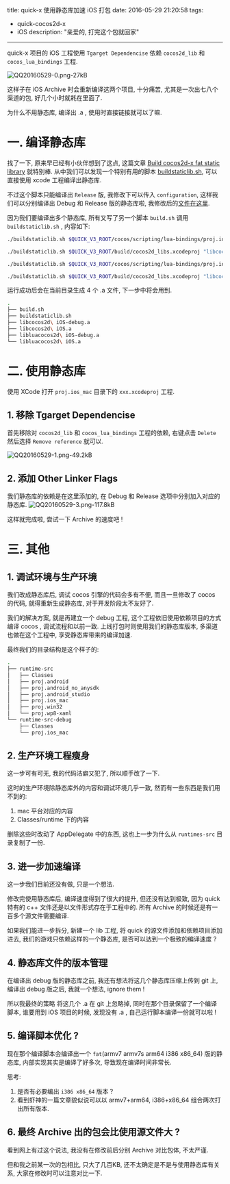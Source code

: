 title: quick-x 使用静态库加速 iOS 打包
date: 2016-05-29 21:20:58
tags:
- quick-cocos2d-x
- iOS
description: "亲爱的, 打完这个包就回家"
---

quick-x 项目的 iOS 工程使用 `Tgarget Dependencise` 依赖 `cocos2d_lib` 和 `cocos_lua_bindings` 工程.

![QQ20160529-0.png-27kB][1]

这样子在 iOS Archive 时会重新编译这两个项目, 十分痛苦, 尤其是一次出七八个渠道的包, 好几个小时就耗在里面了.

为什么不用静态库, 编译出 .a , 使用时直接链接就可以了嘛.

# 一. 编译静态库

找了一下, 原来早已经有小伙伴想到了这点, 这篇文章 [Build cocos2d-x fat static library][2] 就特别棒. 从中我们可以发现一个特别有用的脚本 [buildstaticlib.sh][3], 可以直接使用 xcode 工程编译出静态库.

不过这个脚本只能编译出 `Release` 版, 我修改下可以传入 `configuration`, 这样我们可以分别编译出 Debug 和 Release 版的静态库啦, 我修改后的[文件在这里][4].

因为我们要编译出多个静态库, 所有又写了另一个脚本 `build.sh` 调用 `buildstaticlib.sh` , 内容如下:

```sh
./buildstaticlib.sh $QUICK_V3_ROOT/cocos/scripting/lua-bindings/proj.ios_mac/cocos2d_lua_bindings.xcodeproj "libluacocos2d iOS" "Release"

./buildstaticlib.sh $QUICK_V3_ROOT/build/cocos2d_libs.xcodeproj "libcocos2d iOS" "Release"

./buildstaticlib.sh $QUICK_V3_ROOT/cocos/scripting/lua-bindings/proj.ios_mac/cocos2d_lua_bindings.xcodeproj "libluacocos2d iOS" "Debug"

./buildstaticlib.sh $QUICK_V3_ROOT/build/cocos2d_libs.xcodeproj "libcocos2d iOS" "Debug"
```

运行成功后会在当前目录生成 4 个 .a 文件, 下一步中将会用到.
```sh
.
├── build.sh
├── buildstaticlib.sh
├── libcocos2d\ iOS-debug.a
├── libcocos2d\ iOS.a
├── libluacocos2d\ iOS-debug.a
└── libluacocos2d\ iOS.a
```


# 二. 使用静态库
使用 XCode 打开 `proj.ios_mac` 目录下的 `xxx.xcodeproj` 工程.

## 1. 移除 Tgarget Dependencise

首先移除对 `cocos2d_lib` 和 `cocos_lua_bindings` 工程的依赖, 右键点击 `Delete` 然后选择 `Remove reference` 就可以.

![QQ20160529-1.png-49.2kB][5]

## 2. 添加 Other Linker Flags

我们静态库的依赖是在这里添加的, 在 Debug 和 Release 选项中分别加入对应的静态库.
![QQ20160529-3.png-117.8kB][6]


这样就完成啦, 尝试一下 Archive 的速度吧 !

# 三. 其他

## 1. 调试环境与生产环境

我们改成静态库后, 调试 cocos 引擎的代码会多有不便, 而且一旦修改了 cocos 的代码, 就得重新生成静态库, 对于开发阶段太不友好了.

我们的解决方案, 就是再建立一个 debug 工程, 这个工程依旧使用依赖项目的方式编译 cocos , 调试流程和以前一致. 上线打包时则使用我们的静态库版本, 多渠道也做在这个工程中, 享受静态库带来的编译加速.

最终我们的目录结构是这个样子的:

```sh
.
├── runtime-src
│   ├── Classes
│   ├── proj.android
│   ├── proj.android_no_anysdk
│   ├── proj.android_studio
│   ├── proj.ios_mac
│   ├── proj.win32
│   └── proj.wp8-xaml
└── runtime-src-debug
    ├── Classes
    └── proj.ios_mac
```

## 2. 生产环境工程瘦身

这一步可有可无, 我的代码洁癖又犯了, 所以顺手改了一下. 

这时的生产环境除静态库外的内容和调试环境几乎一致, 然而有一些东西是我们用不到的:

1. mac 平台对应的内容
2. Classes/runtime 下的内容

删除这些时改动了 AppDelegate 中的东西, 这也上一步为什么从 `runtimes-src` 目录复制了一份.

## 3. 进一步加速编译

这一步我们目前还没有做, 只是一个想法.

修改完使用静态库后, 编译速度得到了很大的提升, 但还没有达到极致, 因为 quick 特有的 c++ 文件还是以文件形式存在于工程中的. 所有 Archive 的时候还是有一百多个源文件需要编译.

如果我们能进一步拆分, 新建一个 lib 工程, 将 quick 的源文件添加和依赖项目添加进去, 我们的游戏只依赖这样的一个静态库, 是否可以达到一个极致的编译速度 ?

## 4. 静态库文件的版本管理

在编译出 debug 版的静态库之前, 我还有想法将这几个静态库压缩上传到 git 上, 编译出 debug 版之后, 我就一个想法, ignore them !

所以我最终的策略 将这几个 .a 在 git 上忽略掉, 同时在那个目录保留了一个编译脚本, 谁要用到 iOS 项目的时候, 发现没有 .a , 自己运行脚本编译一份就可以啦 !

## 5. 编译脚本优化 ?

现在那个编译脚本会编译出一个 `fat`(armv7 armv7s arm64 i386 x86_64) 版的静态库, 内部实现其实是编译了好多次, 导致现在编译时间非常长.

思考:
1. 是否有必要编出 `i386 x86_64` 版本 ?
2. 看到虾神的一篇文章貌似说可以以 armv7+arm64, i386+x86_64 组合两次打出所有版本.

## 6. 最终 Archive 出的包会比使用源文件大 ?

看到网上有过这个说法, 我没有在修改前后分别 Archive 对比包体, 不太严谨. 

但和我之前某一次的包相比, 只大了几百KB, 还不太确定是不是与使用静态库有关系, 大家在修改时可以注意对比一下.


  [1]: http://static.zybuluo.com/justbilt/i0vtatej9k1wx2d9ck8fmqhy/QQ20160529-0.png
  [2]: http://www.nicnocquee.com/2016/01/20/build-cocos2d-x-fat-static-library.html
  [3]: https://gist.github.com/nicnocquee/9dc4c4a128d7c0bafe23#file-buildstaticlib-sh
  [4]: https://gist.github.com/justbilt/903ef34b568527d57c9bd9bf4069ed72
  [5]: http://static.zybuluo.com/justbilt/3d9eiua1tind8aycakjwymgl/QQ20160529-1.png
  [6]: http://static.zybuluo.com/justbilt/5g1o6ozh1j4dlybcjftfybnr/QQ20160529-3.png